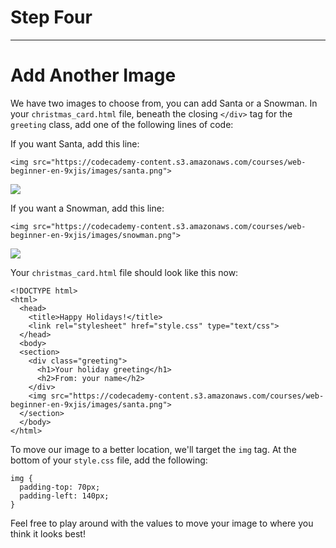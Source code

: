 # Step Four
--------
# Add Another Image
We have two images to choose from, you can add Santa or a Snowman. In your
`christmas_card.html` file, beneath the closing `</div>` tag for the `greeting`
class, add one of the following lines of code:

If you want Santa, add this line:
```
<img src="https://codecademy-content.s3.amazonaws.com/courses/web-beginner-en-9xjis/images/santa.png">
```
<img src="https://codecademy-content.s3.amazonaws.com/courses/web-beginner-en-9xjis/images/santa.png">

If you want a Snowman, add this line:
```
<img src="https://codecademy-content.s3.amazonaws.com/courses/web-beginner-en-9xjis/images/snowman.png">
```
<img src="https://codecademy-content.s3.amazonaws.com/courses/web-beginner-en-9xjis/images/snowman.png">

Your `christmas_card.html` file should look like this now:
```
<!DOCTYPE html>
<html>
  <head>
    <title>Happy Holidays!</title>
    <link rel="stylesheet" href="style.css" type="text/css">
  </head>
  <body>
  <section>
    <div class="greeting">
      <h1>Your holiday greeting</h1>
      <h2>From: your name</h2>
    </div>
    <img src="https://codecademy-content.s3.amazonaws.com/courses/web-beginner-en-9xjis/images/santa.png">
  </section>
  </body>
</html>
```

To move our image to a better location, we'll target the `img` tag. At the
bottom of your `style.css` file, add the following:
```
img {
  padding-top: 70px;
  padding-left: 140px;
}
```
Feel free to play around with the values to move your image to where you think
it looks best!
